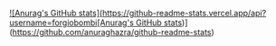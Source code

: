 [![Anurag's GitHub stats](https://github-readme-stats.vercel.app/api?username=forgiobombi[Anurag's GitHub stats](https://github-readme-stats.vercel.app/api?username=anuraghazra&show_icons=true&theme=radical))](https://github.com/anuraghazra/github-readme-stats)

